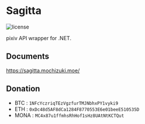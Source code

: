# Sagitta
![license](https://img.shields.io/github/license/mika-f/Sagitta.svg?style=flat-square)


pixiv API wrapper for .NET.  

## Documents

https://sagitta.mochizuki.moe/


## Donation

* BTC : `1NFcYczriqTEzVgzfurTMJNbhxPY1vyki9`
* ETH : `0xDc48d5AF8dCa1284F8770553E6e01beeE510535D`
* MONA : `MC4x87u1ffmhsRhHof1sHz8UAtNtKCTQut`

